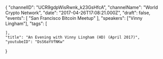 {
    "channelID": "UCR9gdpWisRwnk_k23GsHfcA",
    "channelName": "World Crypto Network",
    "date": "2017-04-26T17:08:21.000Z",
    "draft": false,
    "events": [
        "San Francisco Bitcoin Meetup"
    ],
    "speakers": ["Vinny Lingham"],
    "tags": [

    ],
    "title": "An Evening with Vinny Lingham (HD) (April 2017)",
    "youtubeID": "DsS6aYVfNKw"
}
